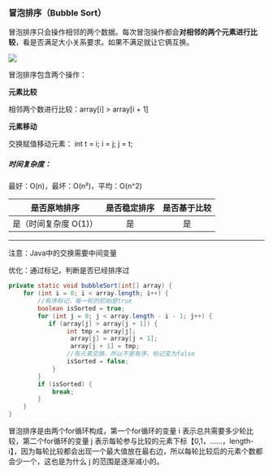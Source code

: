 ### 冒泡排序（Bubble Sort）

冒泡排序只会操作相邻的两个数据。每次冒泡操作都会**对相邻的两个元素进行比较**，看是否满足大小关系要求。如果不满足就让它俩互换。

![](img/BubbleSort/BubbleSort.gif)

冒泡排序包含两个操作：

**元素比较**

相邻两个数进行比较：array[i] > array[i + 1]

**元素移动**

交换赋值移动元素： int t = i; i = j; j = t;

##### 时间复杂度：

最好：O(n)，最坏：O(n²)，平均：O(n^2)

|     是否原地排序      | 是否稳定排序 | 是否基于比较 |
| :-------------------: | :----------: | :----------: |
| 是（时间复杂度 O(1)） |      是      |      是      |

---

注意：Java中的交换需要中间变量

优化：通过标记，判断是否已经排序过

```Java
private static void bubbleSort(int[] array) {
    for (int i = 0; i < array.length; i++) {
        //有序标记，每一轮的初始是true
        boolean isSorted = true;
        for (int j = 0; j < array.length - i - 1; j++) {
           if (array[j] > array[j + 1]) {
                int tmp = array[j];
                 array[j] = array[j + 1];
                 array[j + 1] = tmp;
                //有元素交换，所以不是有序，标记变为false
                isSorted = false;
            }
        }
        if (isSorted) {
            break;
        }
    }
}
```

冒泡排序是由两个for循环构成，第一个for循环的变量 i 表示总共需要多少轮比较，第二个for循环的变量 j 表示每轮参与比较的元素下标【0,1，......，length-i】，因为每轮比较都会出现一个最大值放在最右边，所以每轮比较后的元素个数都会少一个，这也是为什么 j 的范围是逐渐减小的。